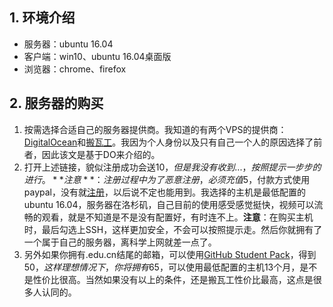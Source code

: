 ## 1. 环境介绍
* 服务器：ubuntu 16.04
* 客户端：win10、ubuntu 16.04桌面版
* 浏览器：chrome、firefox

## 2. 服务器的购买
1. 按需选择合适自己的服务器提供商。我知道的有两个VPS的提供商：[DigitalOcean](https://www.digitalocean.com/github-students/?utm_medium=partnerships&utm_source=github&utm_campaign=studentdevpack)和[搬瓦工](http://banwagong.cn/)。我因为个人身份以及只有自己一个人的原因选择了前者，因此该文是基于DO来介绍的。<br/>
2. 打开上述链接，貌似注册成功会送$10，但是我没有收到...，按照提示一步步的进行。**注意**：注册过程中为了恶意注册，必须充值$5，付款方式使用paypal，没有就[注册](https://www.paypal.com/c2/webapps/mpp/consumer?locale.x=zh_C2)，以后说不定也能用到。我选择的主机是最低配置的ubuntu 16.04，服务器在洛杉矶，自己目前的使用感受感觉挺快，视频可以流畅的观看，就是不知道是不是没有配置好，有时连不上。**注意**：在购买主机时，最后勾选上SSH，这样更加安全，不会可以按照提示走。然后你就拥有了一个属于自己的服务器，离科学上网就差一点了。
3. 另外如果你拥有.edu.cn结尾的邮箱，可以使用[GitHub Student Pack](https://education.github.com/)，得到$50，这样理想情况下，你将拥有$65，可以使用最低配置的主机13个月，是不是性价比很高。当然如果没有以上的条件，还是搬瓦工性价比最高，这点是很多人认同的。
